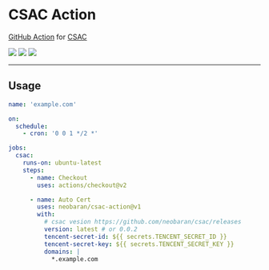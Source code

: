 # CSAC Action

[GitHub Action](https://github.com/features/actions) for [CSAC](https://github.com/neobaran/csac)

[![](https://img.shields.io/github/release/neobaran/csac-action.svg?logo=github&style=flat-square)](https://github.com/neobaran/csac-action/releases/latest)
[![](https://img.shields.io/badge/marketplace-csac--action-blue?logo=github&style=flat-square)](https://github.com/marketplace/actions/csac-action)
[![](https://img.shields.io/github/license/neobaran/csac-action?style=flat-square)](https://github.com/neobaran/csac-action/blob/master/LICENSE)

---
## Usage

```yaml
name: 'example.com'

on:
  schedule:
    - cron: '0 0 1 */2 *'

jobs:
  csac:
    runs-on: ubuntu-latest
    steps:
      - name: Checkout
        uses: actions/checkout@v2

      - name: Auto Cert
        uses: neobaran/csac-action@v1
        with:
          # csac vesion https://github.com/neobaran/csac/releases
          version: latest # or 0.0.2
          tencent-secret-id: ${{ secrets.TENCENT_SECRET_ID }}
          tencent-secret-key: ${{ secrets.TENCENT_SECRET_KEY }}
          domains: |
            *.example.com
```